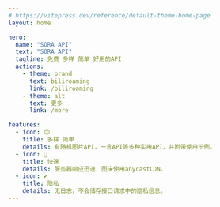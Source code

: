 ```yaml
---
# https://vitepress.dev/reference/default-theme-home-page
layout: home

hero:
  name: "SORA API"
  text: "SORA API"
  tagline: 免费 多样 简单 好用的API
  actions:
    - theme: brand
      text: biliroaming
      link: /biliroaming
    - theme: alt
      text: 更多
      link: /more

features:
  - icon: 😊
    title: 多样 简单
    details: 有随机图片API，一言API等多种实用API，并附带使用示例。
  - icon: 🍃
    title: 快速
    details: 服务器响应迅速，图床使用anycastCDN。
  - icon: ✔️
    title: 隐私
    details: 无日志，不会储存接口请求中的隐私信息。
---
```


